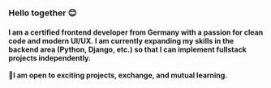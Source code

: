 <h3 align="left">Hello together 😊</h3><h4 align="self">I am a certified frontend developer from Germany with a passion for clean code and modern UI/UX. I am currently expanding my skills in the backend area (Python, Django, etc.) so that I can implement fullstack projects independently.<br><br>🤝I am open to exciting projects, exchange, and mutual learning.</h4>
